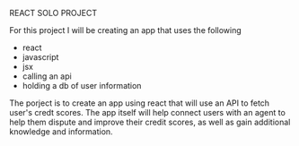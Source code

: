 REACT SOLO PROJECT

For this project I will be creating an app that uses the following
 - react
 - javascript
 - jsx
 - calling an api
 - holding a db of user information


The porject is to create an app using react that will use an API to fetch user's credt scores. The app itself will help connect users with an agent to help them dispute and improve their credit scores, as well as gain additional knowledge and information.


